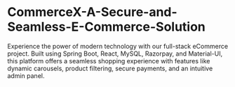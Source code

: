 # CommerceX-A-Secure-and-Seamless-E-Commerce-Solution
Experience the power of modern technology with our full-stack eCommerce project. Built using Spring Boot, React, MySQL, Razorpay, and Material-UI, this platform offers a seamless shopping experience with features like dynamic carousels, product filtering, secure payments, and an intuitive admin panel.
